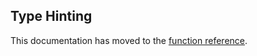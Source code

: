 Type Hinting
------------

This documentation has moved to the
<a href="/functions/arguments.html#functions.arguments.type-declaration" class="link">function reference</a>.
